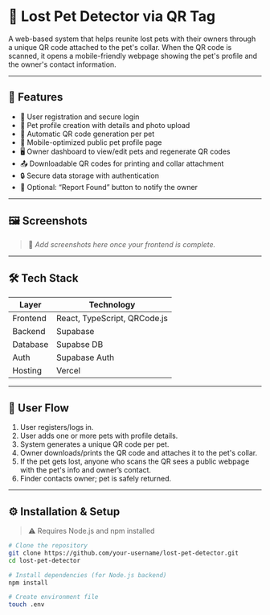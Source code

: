 # 🐾 Lost Pet Detector via QR Tag

A web-based system that helps reunite lost pets with their owners through a unique QR code attached to the pet's collar. When the QR code is scanned, it opens a mobile-friendly webpage showing the pet's profile and the owner's contact information.

---

## 📌 Features

- 🔐 User registration and secure login
- 🐶 Pet profile creation with details and photo upload
- 🧾 Automatic QR code generation per pet
- 📱 Mobile-optimized public pet profile page
- 🖥️ Owner dashboard to view/edit pets and regenerate QR codes
- 📤 Downloadable QR codes for printing and collar attachment
- 🔒 Secure data storage with authentication
- 📨 Optional: “Report Found” button to notify the owner

---

## 🖼️ Screenshots

> 📍 *Add screenshots here once your frontend is complete.*

---

## 🛠️ Tech Stack

| Layer       | Technology            |
|-------------|------------------------|
| Frontend    | React, TypeScript, QRCode.js |
| Backend     | Supabase |
| Database    | Supabse DB |
| Auth        | Supabase Auth|
| Hosting     | Vercel|

---

## 🧭 User Flow

1. User registers/logs in.
2. User adds one or more pets with profile details.
3. System generates a unique QR code per pet.
4. Owner downloads/prints the QR code and attaches it to the pet's collar.
5. If the pet gets lost, anyone who scans the QR sees a public webpage with the pet's info and owner’s contact.
6. Finder contacts owner; pet is safely returned.

---

## ⚙️ Installation & Setup

> ⚠️ Requires Node.js and npm installed

```bash
# Clone the repository
git clone https://github.com/your-username/lost-pet-detector.git
cd lost-pet-detector

# Install dependencies (for Node.js backend)
npm install

# Create environment file
touch .env
